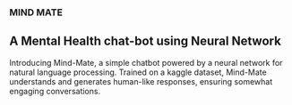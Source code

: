 ### MIND MATE
## A Mental Health chat-bot using Neural Network

Introducing Mind-Mate, a simple chatbot powered by a neural network for natural language processing. Trained on a kaggle dataset, Mind-Mate understands and generates human-like responses, ensuring somewhat engaging conversations.